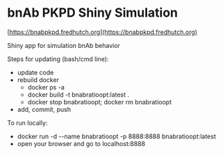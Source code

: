 # bnAb PKPD Shiny Simulation

[https://bnabpkpd.fredhutch.org](https://bnabpkpd.fredhutch.org)

Shiny app for simulation bnAb behavior


Steps for updating (bash/cmd line):
- update code
- rebuild docker
  - docker ps -a
  - docker build -t bnabratioopt:latest .
  - docker stop bnabratioopt; docker rm bnabratioopt
- add, commit, push

To run locally:
 - docker run -d --name bnabratioopt -p 8888:8888 bnabratioopt:latest
 - open your browser and go to localhost:8888


